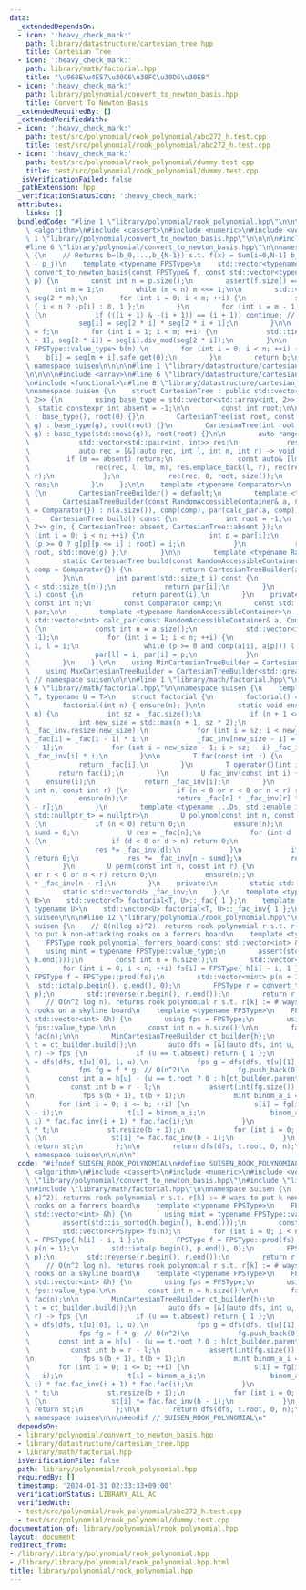 ```yaml
---
data:
  _extendedDependsOn:
  - icon: ':heavy_check_mark:'
    path: library/datastructure/cartesian_tree.hpp
    title: Cartesian Tree
  - icon: ':heavy_check_mark:'
    path: library/math/factorial.hpp
    title: "\u968E\u4E57\u30C6\u30FC\u30D6\u30EB"
  - icon: ':heavy_check_mark:'
    path: library/polynomial/convert_to_newton_basis.hpp
    title: Convert To Newton Basis
  _extendedRequiredBy: []
  _extendedVerifiedWith:
  - icon: ':heavy_check_mark:'
    path: test/src/polynomial/rook_polynomial/abc272_h.test.cpp
    title: test/src/polynomial/rook_polynomial/abc272_h.test.cpp
  - icon: ':heavy_check_mark:'
    path: test/src/polynomial/rook_polynomial/dummy.test.cpp
    title: test/src/polynomial/rook_polynomial/dummy.test.cpp
  _isVerificationFailed: false
  _pathExtension: hpp
  _verificationStatusIcon: ':heavy_check_mark:'
  attributes:
    links: []
  bundledCode: "#line 1 \"library/polynomial/rook_polynomial.hpp\"\n\n\n\n#include\
    \ <algorithm>\n#include <cassert>\n#include <numeric>\n#include <vector>\n\n#line\
    \ 1 \"library/polynomial/convert_to_newton_basis.hpp\"\n\n\n\n#include <tuple>\n\
    #line 6 \"library/polynomial/convert_to_newton_basis.hpp\"\n\nnamespace suisen\
    \ {\n    // Returns b=(b_0,...,b_{N-1}) s.t. f(x) = Sum[i=0,N-1] b_i Prod[j=0,i-1](x\
    \ - p_j)\n    template <typename FPSType>\n    std::vector<typename FPSType::value_type>\
    \ convert_to_newton_basis(const FPSType& f, const std::vector<typename FPSType::value_type>&\
    \ p) {\n        const int n = p.size();\n        assert(f.size() == n);\n\n  \
    \      int m = 1;\n        while (m < n) m <<= 1;\n\n        std::vector<FPSType>\
    \ seg(2 * m);\n        for (int i = 0; i < m; ++i) {\n            seg[m + i] =\
    \ { i < n ? -p[i] : 0, 1 };\n        }\n        for (int i = m - 1; i > 0; --i)\
    \ {\n            if (((i + 1) & -(i + 1)) == (i + 1)) continue; // i = 2^k - 1\n\
    \            seg[i] = seg[2 * i] * seg[2 * i + 1];\n        }\n\n        seg[1]\
    \ = f;\n        for (int i = 1; i < m; ++i) {\n            std::tie(seg[2 * i\
    \ + 1], seg[2 * i]) = seg[i].div_mod(seg[2 * i]);\n        }\n\n        std::vector<typename\
    \ FPSType::value_type> b(n);\n        for (int i = 0; i < n; ++i) {\n        \
    \    b[i] = seg[m + i].safe_get(0);\n        }\n        return b;\n    }\n} //\
    \ namespace suisen\n\n\n\n#line 1 \"library/datastructure/cartesian_tree.hpp\"\
    \n\n\n\n#include <array>\n#line 6 \"library/datastructure/cartesian_tree.hpp\"\
    \n#include <functional>\n#line 8 \"library/datastructure/cartesian_tree.hpp\"\n\
    \nnamespace suisen {\n    struct CartesianTree : public std::vector<std::array<int,\
    \ 2>> {\n        using base_type = std::vector<std::array<int, 2>>;\n\n      \
    \  static constexpr int absent = -1;\n\n        const int root;\n\n        CartesianTree()\
    \ : base_type(), root(0) {}\n        CartesianTree(int root, const base_type&\
    \ g) : base_type(g), root(root) {}\n        CartesianTree(int root, base_type&&\
    \ g) : base_type(std::move(g)), root(root) {}\n\n        auto ranges() const {\n\
    \            std::vector<std::pair<int, int>> res;\n            res.reserve(size());\n\
    \            auto rec = [&](auto rec, int l, int m, int r) -> void {\n       \
    \         if (m == absent) return;\n                const auto& [lm, rm] = (*this)[m];\n\
    \                rec(rec, l, lm, m), res.emplace_back(l, r), rec(rec, m + 1, rm,\
    \ r);\n            };\n            rec(rec, 0, root, size());\n            return\
    \ res;\n        }\n    };\n\n    template <typename Comparator>\n    struct CartesianTreeBuilder\
    \ {\n        CartesianTreeBuilder() = default;\n        template <typename RandomAccessibleContainer>\n\
    \        CartesianTreeBuilder(const RandomAccessibleContainer& a, Comparator comp\
    \ = Comparator{}) : n(a.size()), comp(comp), par(calc_par(a, comp)) {}\n\n   \
    \     CartesianTree build() const {\n            int root = -1;\n            std::vector<std::array<int,\
    \ 2>> g(n, { CartesianTree::absent, CartesianTree::absent });\n            for\
    \ (int i = 0; i < n; ++i) {\n                int p = par[i];\n               \
    \ (p >= 0 ? g[p][p <= i] : root) = i;\n            }\n            return CartesianTree{\
    \ root, std::move(g) };\n        }\n\n        template <typename RandomAccessibleContainer>\n\
    \        static CartesianTree build(const RandomAccessibleContainer& a, Comparator\
    \ comp = Comparator{}) {\n            return CartesianTreeBuilder(a, comp).build();\n\
    \        }\n\n        int parent(std::size_t i) const {\n            assert(i\
    \ < std::size_t(n));\n            return par[i];\n        }\n        int operator[](std::size_t\
    \ i) const {\n            return parent(i);\n        }\n    private:\n       \
    \ const int n;\n        const Comparator comp;\n        const std::vector<int>\
    \ par;\n\n        template <typename RandomAccessibleContainer>\n        static\
    \ std::vector<int> calc_par(const RandomAccessibleContainer& a, Comparator comp)\
    \ {\n            const int n = a.size();\n            std::vector<int> par(n,\
    \ -1);\n            for (int i = 1; i < n; ++i) {\n                int p = i -\
    \ 1, l = i;\n                while (p >= 0 and comp(a[i], a[p])) l = p, p = par[p];\n\
    \                par[l] = i, par[i] = p;\n            }\n            return par;\n\
    \        }\n    };\n\n    using MinCartesianTreeBuilder = CartesianTreeBuilder<std::less<>>;\n\
    \    using MaxCartesianTreeBuilder = CartesianTreeBuilder<std::greater<>>;\n}\
    \ // namespace suisen\n\n\n#line 1 \"library/math/factorial.hpp\"\n\n\n\n#line\
    \ 6 \"library/math/factorial.hpp\"\n\nnamespace suisen {\n    template <typename\
    \ T, typename U = T>\n    struct factorial {\n        factorial() = default;\n\
    \        factorial(int n) { ensure(n); }\n\n        static void ensure(const int\
    \ n) {\n            int sz = _fac.size();\n            if (n + 1 <= sz) return;\n\
    \            int new_size = std::max(n + 1, sz * 2);\n            _fac.resize(new_size),\
    \ _fac_inv.resize(new_size);\n            for (int i = sz; i < new_size; ++i)\
    \ _fac[i] = _fac[i - 1] * i;\n            _fac_inv[new_size - 1] = U(1) / _fac[new_size\
    \ - 1];\n            for (int i = new_size - 1; i > sz; --i) _fac_inv[i - 1] =\
    \ _fac_inv[i] * i;\n        }\n\n        T fac(const int i) {\n            ensure(i);\n\
    \            return _fac[i];\n        }\n        T operator()(int i) {\n     \
    \       return fac(i);\n        }\n        U fac_inv(const int i) {\n        \
    \    ensure(i);\n            return _fac_inv[i];\n        }\n        U binom(const\
    \ int n, const int r) {\n            if (n < 0 or r < 0 or n < r) return 0;\n\
    \            ensure(n);\n            return _fac[n] * _fac_inv[r] * _fac_inv[n\
    \ - r];\n        }\n        template <typename ...Ds, std::enable_if_t<std::conjunction_v<std::is_integral<Ds>...>,\
    \ std::nullptr_t> = nullptr>\n        U polynom(const int n, const Ds& ...ds)\
    \ {\n            if (n < 0) return 0;\n            ensure(n);\n            int\
    \ sumd = 0;\n            U res = _fac[n];\n            for (int d : { ds... })\
    \ {\n                if (d < 0 or d > n) return 0;\n                sumd += d;\n\
    \                res *= _fac_inv[d];\n            }\n            if (sumd > n)\
    \ return 0;\n            res *= _fac_inv[n - sumd];\n            return res;\n\
    \        }\n        U perm(const int n, const int r) {\n            if (n < 0\
    \ or r < 0 or n < r) return 0;\n            ensure(n);\n            return _fac[n]\
    \ * _fac_inv[n - r];\n        }\n    private:\n        static std::vector<T> _fac;\n\
    \        static std::vector<U> _fac_inv;\n    };\n    template <typename T, typename\
    \ U>\n    std::vector<T> factorial<T, U>::_fac{ 1 };\n    template <typename T,\
    \ typename U>\n    std::vector<U> factorial<T, U>::_fac_inv{ 1 };\n} // namespace\
    \ suisen\n\n\n#line 12 \"library/polynomial/rook_polynomial.hpp\"\n\nnamespace\
    \ suisen {\n    // O(n(log n)^2). returns rook polynomial r s.t. r[k] := # ways\
    \ to put k non-attacking rooks on a ferrers board\n    template <typename FPSType>\n\
    \    FPSType rook_polynomial_ferrers_board(const std::vector<int> &h) {\n    \
    \    using mint = typename FPSType::value_type;\n        assert(std::is_sorted(h.begin(),\
    \ h.end()));\n        const int n = h.size();\n        std::vector<FPSType> fs(n);\n\
    \        for (int i = 0; i < n; ++i) fs[i] = FPSType{ h[i] - i, 1 };\n       \
    \ FPSType f = FPSType::prod(fs);\n        std::vector<mint> p(n + 1);\n      \
    \  std::iota(p.begin(), p.end(), 0);\n        FPSType r = convert_to_newton_basis(f,\
    \ p);\n        std::reverse(r.begin(), r.end());\n        return r;\n    }\n\n\
    \    // O(n^2 log n). returns rook polynomial r s.t. r[k] := # ways to put k non-attacking\
    \ rooks on a skyline board\n    template <typename FPSType>\n    FPSType rook_polynomial_skyline_board(const\
    \ std::vector<int> &h) {\n        using fps = FPSType;\n        using mint = typename\
    \ fps::value_type;\n\n        const int n = h.size();\n\n        factorial<mint>\
    \ fac(n);\n\n        MinCartesianTreeBuilder ct_builder{h};\n        CartesianTree\
    \ t = ct_builder.build();\n        auto dfs = [&](auto dfs, int u, int l, int\
    \ r) -> fps {\n            if (u == t.absent) return { 1 };\n            fps f\
    \ = dfs(dfs, t[u][0], l, u);\n            fps g = dfs(dfs, t[u][1], u + 1, r);\n\
    \            fps fg = f * g; // O(n^2)\n            fg.push_back(0);\n\n     \
    \       const int a = h[u] - (u == t.root ? 0 : h[ct_builder.parent(u)]);\n  \
    \          const int b = r - l;\n            assert(int(fg.size()) == b + 1);\n\
    \n            fps s(b + 1), t(b + 1);\n            mint binom_a_i = 1;\n     \
    \       for (int i = 0; i <= b; ++i) {\n                s[i] = fg[i] * fac.fac(b\
    \ - i);\n                t[i] = binom_a_i;\n                binom_a_i *= (a -\
    \ i) * fac.fac_inv(i + 1) * fac.fac(i);\n            }\n            fps st = s\
    \ * t;\n            st.resize(b + 1);\n            for (int i = 0; i <= b; ++i)\
    \ {\n                st[i] *= fac.fac_inv(b - i);\n            }\n           \
    \ return st;\n        };\n\n        return dfs(dfs, t.root, 0, n);\n    }\n} //\
    \ namespace suisen\n\n\n\n"
  code: "#ifndef SUISEN_ROOK_POLYNOMIAL\n#define SUISEN_ROOK_POLYNOMIAL\n\n#include\
    \ <algorithm>\n#include <cassert>\n#include <numeric>\n#include <vector>\n\n#include\
    \ \"library/polynomial/convert_to_newton_basis.hpp\"\n#include \"library/datastructure/cartesian_tree.hpp\"\
    \n#include \"library/math/factorial.hpp\"\n\nnamespace suisen {\n    // O(n(log\
    \ n)^2). returns rook polynomial r s.t. r[k] := # ways to put k non-attacking\
    \ rooks on a ferrers board\n    template <typename FPSType>\n    FPSType rook_polynomial_ferrers_board(const\
    \ std::vector<int> &h) {\n        using mint = typename FPSType::value_type;\n\
    \        assert(std::is_sorted(h.begin(), h.end()));\n        const int n = h.size();\n\
    \        std::vector<FPSType> fs(n);\n        for (int i = 0; i < n; ++i) fs[i]\
    \ = FPSType{ h[i] - i, 1 };\n        FPSType f = FPSType::prod(fs);\n        std::vector<mint>\
    \ p(n + 1);\n        std::iota(p.begin(), p.end(), 0);\n        FPSType r = convert_to_newton_basis(f,\
    \ p);\n        std::reverse(r.begin(), r.end());\n        return r;\n    }\n\n\
    \    // O(n^2 log n). returns rook polynomial r s.t. r[k] := # ways to put k non-attacking\
    \ rooks on a skyline board\n    template <typename FPSType>\n    FPSType rook_polynomial_skyline_board(const\
    \ std::vector<int> &h) {\n        using fps = FPSType;\n        using mint = typename\
    \ fps::value_type;\n\n        const int n = h.size();\n\n        factorial<mint>\
    \ fac(n);\n\n        MinCartesianTreeBuilder ct_builder{h};\n        CartesianTree\
    \ t = ct_builder.build();\n        auto dfs = [&](auto dfs, int u, int l, int\
    \ r) -> fps {\n            if (u == t.absent) return { 1 };\n            fps f\
    \ = dfs(dfs, t[u][0], l, u);\n            fps g = dfs(dfs, t[u][1], u + 1, r);\n\
    \            fps fg = f * g; // O(n^2)\n            fg.push_back(0);\n\n     \
    \       const int a = h[u] - (u == t.root ? 0 : h[ct_builder.parent(u)]);\n  \
    \          const int b = r - l;\n            assert(int(fg.size()) == b + 1);\n\
    \n            fps s(b + 1), t(b + 1);\n            mint binom_a_i = 1;\n     \
    \       for (int i = 0; i <= b; ++i) {\n                s[i] = fg[i] * fac.fac(b\
    \ - i);\n                t[i] = binom_a_i;\n                binom_a_i *= (a -\
    \ i) * fac.fac_inv(i + 1) * fac.fac(i);\n            }\n            fps st = s\
    \ * t;\n            st.resize(b + 1);\n            for (int i = 0; i <= b; ++i)\
    \ {\n                st[i] *= fac.fac_inv(b - i);\n            }\n           \
    \ return st;\n        };\n\n        return dfs(dfs, t.root, 0, n);\n    }\n} //\
    \ namespace suisen\n\n\n#endif // SUISEN_ROOK_POLYNOMIAL\n"
  dependsOn:
  - library/polynomial/convert_to_newton_basis.hpp
  - library/datastructure/cartesian_tree.hpp
  - library/math/factorial.hpp
  isVerificationFile: false
  path: library/polynomial/rook_polynomial.hpp
  requiredBy: []
  timestamp: '2024-01-31 02:33:33+09:00'
  verificationStatus: LIBRARY_ALL_AC
  verifiedWith:
  - test/src/polynomial/rook_polynomial/abc272_h.test.cpp
  - test/src/polynomial/rook_polynomial/dummy.test.cpp
documentation_of: library/polynomial/rook_polynomial.hpp
layout: document
redirect_from:
- /library/library/polynomial/rook_polynomial.hpp
- /library/library/polynomial/rook_polynomial.hpp.html
title: library/polynomial/rook_polynomial.hpp
---
```


